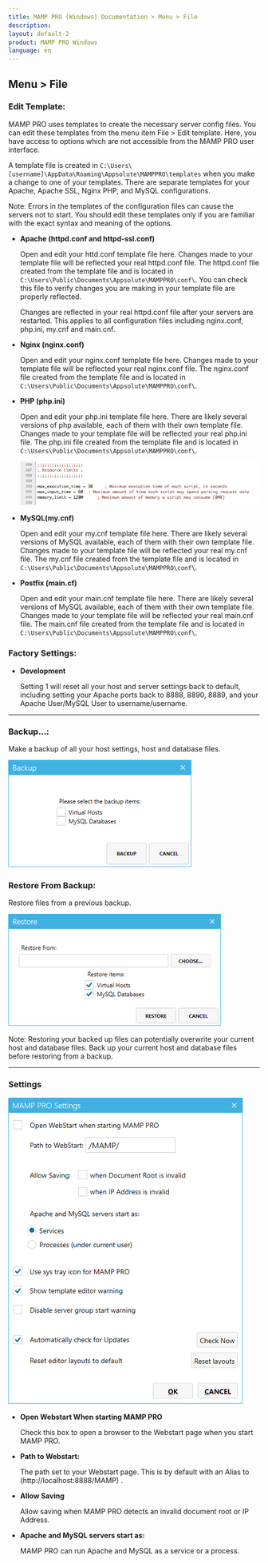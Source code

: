 ```yaml
---
title: MAMP PRO (Windows) Documentation > Menu > File
description: 
layout: default-2
product: MAMP PRO Windows
language: en
---
```


##  Menu > File

### Edit Template:<a name="edit_templates"></a>

MAMP PRO uses templates to create the necessary server config files. You can edit these templates from the menu item       File > Edit template. Here, you have access to options which are not accessible from the MAMP PRO user interface.

A template file is created in `C:\Users\[username]\AppData\Roaming\Appsolute\MAMPPRO\templates` when you make a change to one of your templates. There are separate templates for your Apache, Apache SSL, Nginx PHP, and MySQL configurations.
     
<div class="alert" role="alert">
Note: Errors in the templates of the configuration files can cause the servers not to start. You should edit these templates only if you are familiar with the exact syntax and meaning of the options.
</div>
 
*  **Apache (httpd.conf and httpd-ssl.conf)**     
   
     Open and edit your httd.conf template file here. Changes made to your template file will be reflected your         real      httpd.conf file. The httpd.conf file created from the template file and is located in `C:\Users\Public\Documents\Appsolute\MAMPPRO\conf\`. You can check this file to verify changes you are making in your template file are properly reflected.

     <div class="alert" role="alert">
     Changes are reflected in your real httpd.conf file after your servers are restarted. This applies to all           configuration files including nginx.conf, php.ini, my.cnf and main.cnf.
     </div>

*  **Nginx (nginx.conf)**   

     Open and edit your nginx.conf template file here. Changes made to your template file will be reflected your        real nginx.conf file. The nginx.conf file created from the template file and is located in `C:\Users\Public\Documents\Appsolute\MAMPPRO\conf\`.

*  **PHP (php.ini)**        
     
     Open and edit your php.ini template file here. There are likely several versions of php available, each of them with  their own template file. Changes made to your template file will be reflected your real php.ini file. The php.ini file created from the template file and is located in `C:\Users\Public\Documents\Appsolute\MAMPPRO\conf\`.
     
     ![MAMP](/en/MAMP-PRO-Windows/Menu/File/PHPini.png)

*  **MySQL(my.cnf)**        
     
     Open and edit your my.cnf template file here. There are likely several versions of MySQL available, each of them with their own template file. Changes made to your template file will be reflected your real my.cnf file. The my.cnf file created from the template file and is located in `C:\Users\Public\Documents\Appsolute\MAMPPRO\conf\`.
 
*  **Postfix (main.cf)** 
     
     Open and edit your main.cnf template file here. There are likely several versions of MySQL available, each of them with their own template file. Changes made to your template file will be reflected your real main.cnf file. The main.cnf file created from the template file and is located in `C:\Users\Public\Documents\Appsolute\MAMPPRO\conf\`.
 


### Factory Settings:
  
*  **Development**     

     Setting 1 will reset all your host and server settings back to default, including setting your Apache ports back to 8888, 8890, 8889, and your Apache User/MySQL User to username/username.


<a name="backup"></a> 

---

### Backup…:

Make a backup of all your host settings, host and database files.

![MAMP](/en/MAMP-PRO-Windows/Menu/File/Backup.png)
     
### Restore From Backup:

Restore files from a previous backup.

![MAMP](/en/MAMP-PRO-Windows/Menu/File/Restore.png)

<div class="alert" role="alert">
Note: Restoring your backed up files can potentially overwrite your current host and database files. Back up your current host and database files before restoring from a backup. 
</div>

---

### Settings

 ![MAMP](/en/MAMP-PRO-Windows/Menu/File/Settings.png)
 
 
 *  **Open Webstart When starting MAMP PRO**
 
     Check this box to open a browser to the Webstart page when you start MAMP PRO. 
 
 *  **Path to Webstart:**
 
     The path set to your Webstart page. This is by default with an Alias to (http://localhost:8888/MAMP) .
 
 *  **Allow Saving**
 
     Allow saving when MAMP PRO detects an invalid document root or IP Address.
 
 *  **Apache and MySQL servers start as:**
 
     MAMP PRO can run Apache and MySQL as a service or a process. 
 


